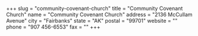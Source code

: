 +++
slug = "community-covenant-church"
title = "Community Covenant Church"
name = "Community Covenant Church"
address = "2136 McCullam Avenue"
city = "Fairbanks"
state = "AK"
postal = "99701"
website = ""
phone = "907 456-6553"
fax = ""
+++
